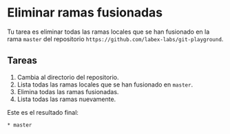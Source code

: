 # Eliminar ramas fusionadas

Tu tarea es eliminar todas las ramas locales que se han fusionado en la rama `master` del repositorio `https://github.com/labex-labs/git-playground`.

## Tareas

1. Cambia al directorio del repositorio.
2. Lista todas las ramas locales que se han fusionado en `master`.
3. Elimina todas las ramas fusionadas.
4. Lista todas las ramas nuevamente.

Este es el resultado final:

```
* master
```
